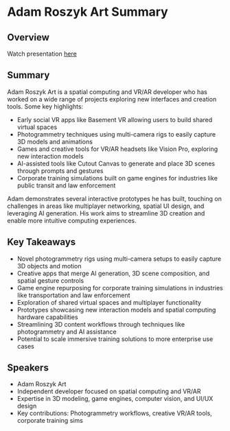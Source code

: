 # Adam Roszyk Art Summary

## Overview


Watch presentation [here](https://streameth.org/edge_city/watch?session=670e4c2950c4a85480bfb610)

## Summary
Adam Roszyk Art is a spatial computing and VR/AR developer who has worked on a wide range of projects exploring new interfaces and creation tools. Some key highlights:

- Early social VR apps like Basement VR allowing users to build shared virtual spaces
- Photogrammetry techniques using multi-camera rigs to easily capture 3D models and animations
- Games and creative tools for VR/AR headsets like Vision Pro, exploring new interaction models
- AI-assisted tools like Cutout Canvas to generate and place 3D scenes through prompts and gestures
- Corporate training simulations built on game engines for industries like public transit and law enforcement

Adam demonstrates several interactive prototypes he has built, touching on challenges in areas like multiplayer networking, spatial UI design, and leveraging AI generation. His work aims to streamline 3D creation and enable more intuitive computing experiences.

## Key Takeaways
- Novel photogrammetry rigs using multi-camera setups to easily capture 3D objects and motion
- Creative apps that merge AI generation, 3D scene composition, and spatial gesture controls
- Game engine repurposing for corporate training simulations in industries like transportation and law enforcement
- Exploration of shared virtual spaces and multiplayer functionality
- Prototypes showcasing new interaction models and spatial computing hardware capabilities
- Streamlining 3D content workflows through techniques like photogrammetry and AI assistance
- Potential to scale immersive training solutions to more enterprise use cases

## Speakers
- Adam Roszyk Art
- Independent developer focused on spatial computing and VR/AR
- Expertise in 3D modeling, game engines, computer vision, and UI/UX design
- Key contributions: Photogrammetry workflows, creative VR/AR tools, corporate training sims

